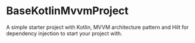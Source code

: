 # BaseKotlinMvvmProject

A simple starter project with Kotlin, MVVM architecture pattern and Hilt for dependency injection to start your project with.
